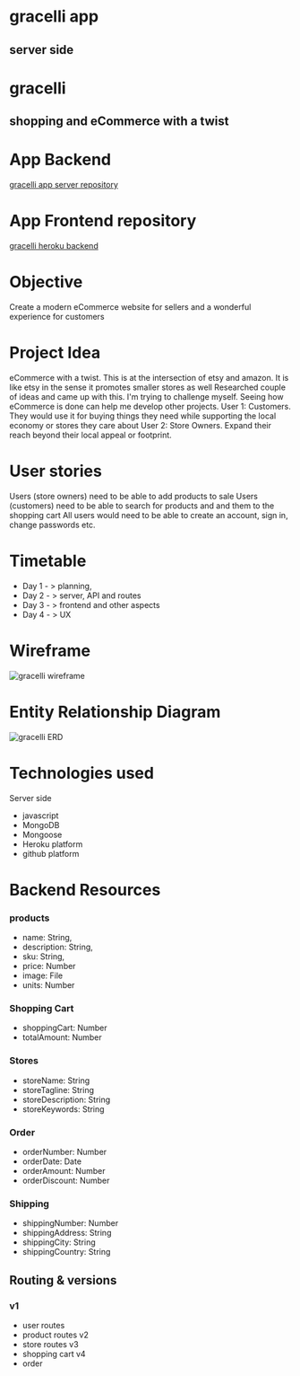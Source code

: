 # gracelli app

## server side

# gracelli 

## shopping and eCommerce with a twist

# App Backend
[gracelli app server repository](https://github.com/mindmarine/gracelli-server)

# App Frontend repository
[gracelli heroku backend](https://gracelli.herokuapp.com/)

# Objective
Create a modern eCommerce website for sellers and a wonderful experience for customers

# Project Idea

eCommerce with a twist. This is at the intersection of etsy and amazon. It is like etsy in the sense it promotes smaller stores as well
Researched couple of ideas and came up with this. I'm trying to challenge myself.
Seeing how eCommerce is done can help me develop other projects.
User 1: Customers. They would use it for buying things they need while supporting the local economy or stores they care about
User 2: Store Owners. Expand their reach beyond their local appeal or footprint.

# User stories

Users (store owners) need to be able to add products to sale
Users (customers) need to be able to search for products and and them to the shopping cart
All users would need to be able to create an account, sign in, change passwords etc.


# Timetable

- Day 1 - > planning, 
- Day 2 - > server, API and routes
- Day 3 - > frontend and other aspects
- Day 4 - > UX


# Wireframe
![gracelli wireframe](./public/gracelli_wireframe.png "gracelli wireframe")

# Entity Relationship Diagram
![gracelli ERD](./public/Eccomerce_Entity_Relationship_Diagram.png "gracelli entity relationship diagram")


# Technologies used

Server side
- javascript
- MongoDB
- Mongoose
- Heroku platform
- github platform
  
# Backend Resources

### products
- name: String, 
- description: String, 
- sku: String, 
- price: Number
- image: File
- units: Number

### Shopping Cart
- shoppingCart: Number
- totalAmount: Number

### Stores
- storeName: String
- storeTagline: String
- storeDescription: String
- storeKeywords: String

### Order
- orderNumber: Number
- orderDate: Date
- orderAmount: Number
- orderDiscount: Number

### Shipping
- shippingNumber:  Number
- shippingAddress: String
- shippingCity: String
- shippingCountry: String


## Routing & versions

### v1
- user routes
- product routes
v2
- store routes
v3
- shopping cart
v4
- order
